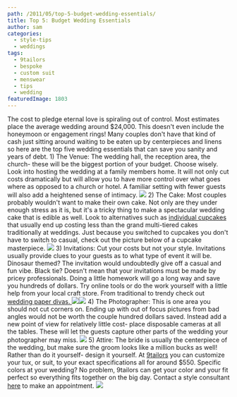 ```yaml
---
path: /2011/05/top-5-budget-wedding-essentials/
title: Top 5: Budget Wedding Essentials
author: sam
categories: 
  - style-tips
  - weddings
tags: 
  - 9tailors
  - bespoke
  - custom suit
  - menswear
  - tips
  - wedding
featuredImage: 1803
---
```

The cost to pledge eternal love is spiraling out of control. Most estimates place the average wedding around $24,000. This doesn't even include the honeymoon or engagement rings! Many couples don't have that kind of cash just sitting around waiting to be eaten up by centerpieces and linens so here are the top five wedding essentials that can save you sanity and years of debt. 1) The Venue: The wedding hall, the reception area, the church- these will be the biggest portion of your budget. Choose wisely. Look into hosting the wedding at a family members home. It will not only cut costs dramatically but will allow you to have more control over what goes where as opposed to a church or hotel. A familiar setting with fewer guests will also add a heightened sense of intimacy. [![](http://1.bp.blogspot.com/-dZAA9KhR2QM/Tcf58CRnpEI/AAAAAAAAAT4/hvwlQnRQnrM/s320/images-3.jpg)](http://1.bp.blogspot.com/-dZAA9KhR2QM/Tcf58CRnpEI/AAAAAAAAAT4/hvwlQnRQnrM/s1600/images-3.jpg) 2) The Cake: Most couples probably wouldn't want to make their own cake. Not only are they under enough stress as it is, but it's a tricky thing to make a spectacular wedding cake that is edible as well. Look to alternatives such as [individual cupcakes](http://www.weddingcupcakes.org/save_money_wedding_cupcakes.html) that usually end up costing less than the grand multi-tiered cakes traditionally at weddings. Just because you switched to cupcakes you don't have to switch to casual, check out the picture below of a cupcake masterpiece. [![](http://1.bp.blogspot.com/-EaNp2ACakkA/Tcf3iWli2RI/AAAAAAAAATY/ASeX70iGfK8/s320/weddingcupcake1.jpg)](http://1.bp.blogspot.com/-EaNp2ACakkA/Tcf3iWli2RI/AAAAAAAAATY/ASeX70iGfK8/s1600/weddingcupcake1.jpg) 3) Invitations: Cut your costs but not your style. Invitations usually provide clues to your guests as to what type of event it will be. Dinosaur themed? The invitation would undoubtedly give off a casual and fun vibe. Black tie? Doesn't mean that your invitations must be made by pricey professionals. Doing a little homework will go a long way and save you hundreds of dollars. Try online tools or do the work yourself with a little help from your local craft store. From traditional to trendy check out [wedding paper divas. ](http://www.weddingpaperdivas.com/unique-wedding-invitations-stationery.htm) [![](http://1.bp.blogspot.com/-CF-Oxgx5Utw/Tcf4skKBF9I/AAAAAAAAATg/eAw4PGArrp8/s320/1-1.jpg)](http://1.bp.blogspot.com/-CF-Oxgx5Utw/Tcf4skKBF9I/AAAAAAAAATg/eAw4PGArrp8/s1600/1-1.jpg)[![](http://2.bp.blogspot.com/-JUa3TL-pr7U/Tcf4svYeX5I/AAAAAAAAATo/gOswnH-HFlg/s320/1.jpg)](http://2.bp.blogspot.com/-JUa3TL-pr7U/Tcf4svYeX5I/AAAAAAAAATo/gOswnH-HFlg/s1600/1.jpg) 4) The Photographer: This is one area you should not cut corners on. Ending up with out of focus pictures from bad angles would not be worth the couple hundred dollars saved. Instead add a new point of view for relatively little cost- place disposable cameras at all the tables. These will let the guests capture other parts of the wedding your photographer may miss. [![](http://4.bp.blogspot.com/-MEqR2xwBbrU/Tcf6LZDxeSI/AAAAAAAAAUA/2JmcHIOR13Y/s320/images-4.jpg)](http://4.bp.blogspot.com/-MEqR2xwBbrU/Tcf6LZDxeSI/AAAAAAAAAUA/2JmcHIOR13Y/s1600/images-4.jpg) 5) Attire: The bride is usually the centerpiece of the wedding, but make sure the groom looks like a million bucks as well! Rather than do it yourself- design it yourself. At [9tailors](http://www.blogger.com/www.9tailors.com) you can customize your tux, or suit, to your exact specifications all for around $550. Specific colors at your wedding? No problem, 9tailors can get your color and your fit perfect so everything fits together on the big day. Contact a style consultant [here](http://9tailors.com/pages/customer_service/appointments) to make an appointment. [![](http://4.bp.blogspot.com/-AoMyCBPrjIg/Tcf5KLVCgXI/AAAAAAAAATw/Drw6xveeGmU/s320/tuxedowhole.jpg)](http://4.bp.blogspot.com/-AoMyCBPrjIg/Tcf5KLVCgXI/AAAAAAAAATw/Drw6xveeGmU/s1600/tuxedowhole.jpg)